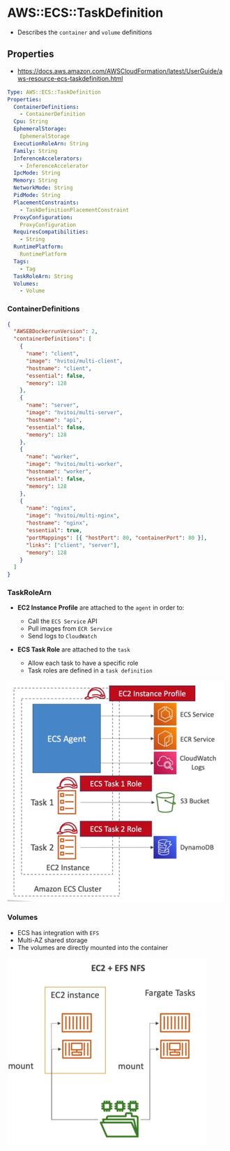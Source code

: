 # AWS::ECS::TaskDefinition

- Describes the `container` and `volume` definitions

## Properties

- <https://docs.aws.amazon.com/AWSCloudFormation/latest/UserGuide/aws-resource-ecs-taskdefinition.html>

```yaml
Type: AWS::ECS::TaskDefinition
Properties:
  ContainerDefinitions:
    - ContainerDefinition
  Cpu: String
  EphemeralStorage:
    EphemeralStorage
  ExecutionRoleArn: String
  Family: String
  InferenceAccelerators:
    - InferenceAccelerator
  IpcMode: String
  Memory: String
  NetworkMode: String
  PidMode: String
  PlacementConstraints:
    - TaskDefinitionPlacementConstraint
  ProxyConfiguration:
    ProxyConfiguration
  RequiresCompatibilities:
    - String
  RuntimePlatform:
    RuntimePlatform
  Tags:
    - Tag
  TaskRoleArn: String
  Volumes:
    - Volume
```

### ContainerDefinitions

```json
{
  "AWSEBDockerrunVersion": 2,
  "containerDefinitions": [
    {
      "name": "client",
      "image": "hvitoi/multi-client",
      "hostname": "client",
      "essential": false,
      "memory": 128
    },
    {
      "name": "server",
      "image": "hvitoi/multi-server",
      "hostname": "api",
      "essential": false,
      "memory": 128
    },
    {
      "name": "worker",
      "image": "hvitoi/multi-worker",
      "hostname": "worker",
      "essential": false,
      "memory": 128
    },
    {
      "name": "nginx",
      "image": "hvitoi/multi-nginx",
      "hostname": "nginx",
      "essential": true,
      "portMappings": [{ "hostPort": 80, "containerPort": 80 }],
      "links": ["client", "server"],
      "memory": 128
    }
  ]
}
```

### TaskRoleArn

- **EC2 Instance Profile** are attached to the `agent` in order to:

  - Call the `ECS Service` API
  - Pull images from `ECR Service`
  - Send logs to `CloudWatch`

- **ECS Task Role** are attached to the `task`
  - Allow each task to have a specific role
  - Task roles are defined in a `task definition`

![IAM Roles](.images/ecs-iam-roles.png)

### Volumes

- ECS has integration with `EFS`
- Multi-AZ shared storage
- The volumes are directly mounted into the container

![Data Volume](.images/ecs-data-volume.png)
